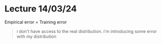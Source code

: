 # Lecture 14/03/24

Empirical error = Training error
> i don't have access to the real distribution. i'm introducing some error with my distribution



